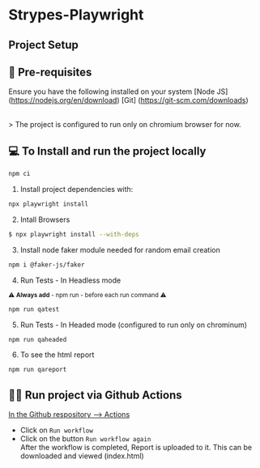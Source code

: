 # Strypes-Playwright

## Project Setup

## 📩 Pre-requisites

Ensure you have the following installed on your system
[Node JS] (https://nodejs.org/en/download)
[Git] (https://git-scm.com/downloads)

 <br />
> The project is configured to run only on chromium browser for now.
 <br />

## 💻 To Install and run the project locally

```bash
npm ci
```

1. Install project dependencies with:

```bash
npx playwright install
```

2. Intall Browsers

```bash
$ npx playwright install --with-deps
```

3. Install node faker module needed for random email creation

```bash
npm i @faker-js/faker
```

4. Run Tests - In Headless mode

<sub> :warning: **Always add** - npm run - before each run command :warning: </sub>

```bash
npm run qatest
```

5. Run Tests - In Headed mode (configured to run only on chrominum)

```bash
npm run qaheaded
```

6. To see the html report

```bash
npm run qareport
```

## 🏃‍♀️ Run project via Github Actions

[In the Github respository --> Actions](https://github.com/ivanovakatya/Automation-Playwright-Tests-for-Strypes)

- Click on `Run workflow`
- Click on the button `Run workflow again`
  <br />
  After the workflow is completed, Report is uploaded to it. This can be downloaded and viewed (index.html)
